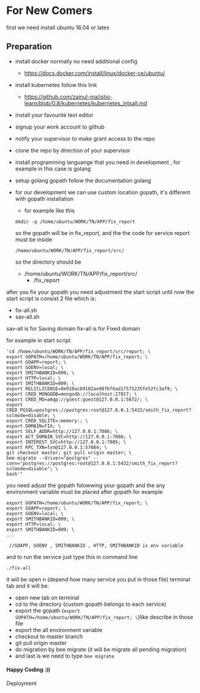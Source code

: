 #  For New Comers

first we need install ubuntu 16.04 or lates

## Preparation

- install docker normally no need additional config
    - https://docs.docker.com/install/linux/docker-ce/ubuntu/
- install kubernetes follow this link
    - https://github.com/zainul-ma/istio-learn/blob/0.8/kubernetes/kubernetes_intsall.md
- install your favourite text editor
- signup your work account to github
- notify your supervisor to make grant access to the repo
- clone the repo by direction of your supervisor 
- install programming languange that you need in development , for example in this case is golang
- setup golang gopath follow the documentation golang
- for our development we can use custom location gopath, it's different with gopath installation
    - for example like this
    ```
    mkdir -p /home/ubuntu/WORK/TN/APP/fix_report
    ```

    so the gopath will be in fix_report, and the the code for service report must be inside

    ```
    /home/ubuntu/WORK/TN/APP/fix_report/src/
    ```

    so the directory should be

    - /home/ubuntu/WORK/TN/APP/fix_report/src/
        - /fix_report


after  you fix your gopath you need adjustment the start script until now the start script is consist
2 file which is:

- fix-all.sh
- sav-all.sh

sav-all is for Saving domain
fix-all is for Fixed domain

for example in start script

```
'cd /home/ubuntu/WORK/TN/APP/fix_report/src/report; \
export GOPATH=/home/ubuntu/WORK/TN/APP/fix_report; \
export GOAPP=report; \
export GOENV=local; \
export SMITHBANKID=009; \
export HTTP=local; \
export SMITHBANKID=009; \
export RELICLICENSE=8e910acb9102ae98fbf6ad17575235fe52fc3af9; \
export CRED_MONGODB=mongodb://localhost:27017; \
export CRED_MQ=amqp://guest:guest@127.0.0.1:5672/; \
export CRED_PGSQL=postgres://postgres:root@127.0.0.1:5432/smith_fix_report?sslmode=disable; \
export CRED_SQLITE=:memory:; \
export DOMAIN=FIX; \
export SELF_ADDR=http://127.0.0.1:7086; \
export ACT_DOMAIN_SVC=http://127.0.0.1:7086; \
export INTEREST_SVC=http://127.0.0.1:7085; \
export RPC_TXN=txn@127.0.0.1:57084; \
git checkout master; git pull origin master; \
bee migrate --driver="postgres" --conn="postgres://postgres:root@127.0.0.1:5432/smith_fix_report?sslmode=disable"; \
bash'"
```

you need adjust the gopath folowwing your gopath
and the any environment variable must be placed after gopath for example 
```
export GOPATH=/home/ubuntu/WORK/TN/APP/fix_report; \
export GOAPP=report; \
export GOENV=local; \
export SMITHBANKID=009; \
export HTTP=local; \
export SMITHBANKID=009; \
...

 //GOAPP, GOENV , SMITHBANKID , HTTP, SMITHBANKID is env variable
```

and to run the service just type this in command line

```
./fix-all
```

it will be open n (depend how many service you put in those file) terminal tab and it will be:

- open new tab on terminal
- cd to the directory (custom gopath belongs to each service)
- export the gopath (```export GOPATH=/home/ubuntu/WORK/TN/APP/fix_report; \```)like describe in those file  
- export the all environment variable
- checkout to master branch
- git pull origin master
- do migration by bee migrate (it will be migrate all pending migration)
- and last is we need to type ```bee migrate```

#### Happy Coding :))

Deployment 
